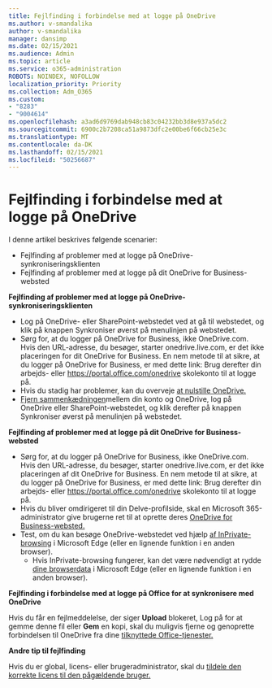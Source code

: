```yaml
---
title: Fejlfinding i forbindelse med at logge på OneDrive
ms.author: v-smandalika
author: v-smandalika
manager: dansimp
ms.date: 02/15/2021
ms.audience: Admin
ms.topic: article
ms.service: o365-administration
ROBOTS: NOINDEX, NOFOLLOW
localization_priority: Priority
ms.collection: Adm_O365
ms.custom:
- "8283"
- "9004614"
ms.openlocfilehash: a3ad6d9769dab948cb83c04232bb3d8e937a5dc2
ms.sourcegitcommit: 6900c2b7208ca51a9873dfc2e00be6f66cb25e3c
ms.translationtype: MT
ms.contentlocale: da-DK
ms.lasthandoff: 02/15/2021
ms.locfileid: "50256687"
---
```

# <a name="troubleshoot-signing-in-to-onedrive"></a>Fejlfinding i forbindelse med at logge på OneDrive

I denne artikel beskrives følgende scenarier:

- Fejlfinding af problemer med at logge på OneDrive-synkroniseringsklienten
- Fejlfinding af problemer med at logge på dit OneDrive for Business-websted

**Fejlfinding af problemer med at logge på OneDrive-synkroniseringsklienten**

- Log på OneDrive- eller SharePoint-webstedet ved at  gå til webstedet, og klik på knappen Synkroniser øverst på menulinjen på webstedet.
- Sørg for, at du logger på OneDrive for Business, ikke OneDrive.com. Hvis den URL-adresse, du besøger, starter onedrive.live.com, er det ikke placeringen for dit OneDrive for Business. En nem metode til at sikre, at du logger på OneDrive for Business, er med dette link: Brug derefter din arbejds- eller https://portal.office.com/onedrive skolekonto til at logge på.
- Hvis du stadig har problemer, kan du overveje [at nulstille OneDrive.](https://support.microsoft.com/office/reset-onedrive-34701e00-bf7b-42db-b960-84905399050c)
- [Fjern sammenkædningen](https://support.microsoft.com/office/how-to-remove-an-account-in-onedrive-72699268-9e64-45bd-b723-9a19f4512fd1)mellem din konto og OneDrive, log på  OneDrive eller SharePoint-webstedet, og klik derefter på knappen Synkroniser øverst på menulinjen på webstedet.

**Fejlfinding af problemer med at logge på dit OneDrive for Business-websted**

- Sørg for, at du logger på OneDrive for Business, ikke OneDrive.com. Hvis den URL-adresse, du besøger, starter onedrive.live.com, er det ikke placeringen af dit OneDrive for Business. En nem metode til at sikre, at du logger på OneDrive for Business, er med dette link: Brug derefter din arbejds- eller https://portal.office.com/onedrive skolekonto til at logge på.
- Hvis du bliver omdirigeret til din Delve-profilside, skal en Microsoft 365-administrator give brugerne ret til at oprette deres [OneDrive for Business-websted.](https://support.microsoft.com/office/you-re-redirected-to-your-delve-profile-page-after-you-click-onedrive-on-the-microsoft-365-app-launcher-2af26640-9ddf-46c3-8912-6af30efcc7b0)
- Test, om du kan besøge OneDrive-webstedet ved hjælp [af InPrivate-browsing](https://support.microsoft.com/microsoft-edge/browse-inprivate-in-microsoft-edge-e6f47704-340c-7d4f-b00d-d0cf35aa1fcc) i Microsoft Edge (eller en lignende funktion i en anden browser).
    - Hvis InPrivate-browsing fungerer, kan det være nødvendigt at rydde [dine browserdata](https://support.microsoft.com/microsoft-edge/view-and-delete-browser-history-in-microsoft-edge-00cf7943-a9e1-975a-a33d-ac10ce454ca4) i Microsoft Edge (eller en lignende funktion i en anden browser).

**Fejlfinding i forbindelse med at logge på Office for at synkronisere med OneDrive**

Hvis du får en fejlmeddelelse, der siger **Upload** blokeret, Log på for at gemme denne fil eller **Gem** en kopi, skal du muligvis fjerne og genoprette forbindelsen til OneDrive fra dine [tilknyttede Office-tjenester.](https://support.microsoft.com/office/how-to-resolve-upload-blocked-sign-into-save-this-file-or-save-a-copy-error-messages-32c7340c-f5fb-4ca0-a829-65d8120f81f8)

**Andre tip til fejlfinding**

Hvis du er global, licens- eller brugeradministrator, skal du [tildele den korrekte licens til den pågældende bruger.](https://docs.microsoft.com/microsoft-365/admin/manage/assign-licenses-to-users)

